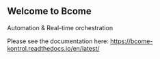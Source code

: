 ## Welcome to Bcome

Automation & Real-time orchestration

Please see the documentation here: <a target="_blank" href="https://bcome-kontrol.readthedocs.io/en/latest/">https://bcome-kontrol.readthedocs.io/en/latest/</a>

